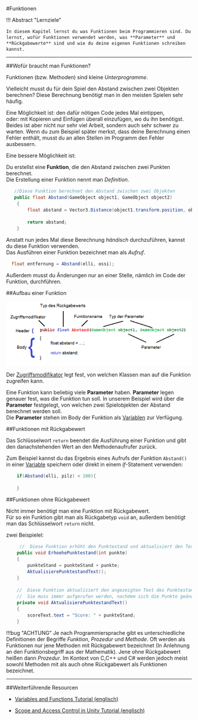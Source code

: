 #Funktionen

!!! Abstract "Lernziele"

    In diesem Kapitel lernst du was Funktionen beim Programmieren sind. Du lernst, wofür Funktionen verwendet werden, was **Parameter** und **Rückgabewerte** sind und wie du deine eigenen Funktionen schreiben kannst.
-----

<!--!!! Abstract "Hinweis"
    In der Objektorientierten Programmierung wird statt Funktion auch oft der Begriff Methode verwendet.-->
<!-- ----- -->

##Wofür braucht man Funktionen?

Funktionen (bzw. Methoden) sind kleine *Unterprogramme*.


Vielleicht musst du für dein Spiel den Abstand zwischen zwei Objekten berechnen? Diese Berechnung benötigt man in den meisten Spielen sehr häufig.

Eine Möglichkeit ist: den dafür nötigen Code jedes Mal eintippen,  
oder: mit Kopieren und Einfügen überall einzufügen, wo du ihn benötigst.  
Beides ist aber nicht nur sehr viel Arbeit, sondern auch sehr schwer zu warten. Wenn du zum Beispiel später merkst, dass deine Berechnung einen Fehler enthält, musst du an allen Stellen im Programm den Fehler ausbessern.

Eine bessere Möglichkeit ist:

Du erstellst eine **Funktion**, die den Abstand zwischen zwei Punkten berechnet.  
Die Erstellung einer Funktion nennt man *Definition*.

```csharp
   //Diese Funktion berechnet den Abstand zwischen zwei Objekten
   public float Abstand(GameObject object1, GameObject object2)
    {
        float abstand = Vector3.Distance(object1.transform.position, object2.transform.position);

        return abstand;
    }
```

Anstatt nun jedes Mal diese Berechnung *händisch* durchzuführen, kannst du diese Funktion verwenden.  
Das Ausführen einer Funktion bezeichnet man als *Aufruf*.

```csharp
  float entfernung = Abstand(elli, ossi);
```

Außerdem musst du Änderungen nur an einer Stelle, nämlich im Code der Funktion, durchführen.

##Aufbau einer Funktion

![Header](img/funktionsHeader.png)

Der [Zugriffsmodifikator](../0230-accessmodifiers/0230-accessmodifiers.md) legt fest, von welchen Klassen man auf die Funktion zugreifen kann.

Eine Funktion kann beliebig viele **Parameter** haben. **Parameter** legen genauer fest, was die Funktion tun soll. In unserem Beispiel wird über die **Parameter** festgelegt, von welchen zwei Spielobjekten der Abstand berechnet werden soll.  
Die **Parameter** stehen im Body der Funktion als [Variablen](../0150-variables/0150-variables.md) zur Verfügung.

##Funktionen mit Rückgabewert

Das Schlüsselwort ```return``` beendet die Ausführung einer Funktion und gibt den danachstehenden Wert an den Methodenaufrufer zurück.

Zum Beispiel kannst du das Ergebnis eines Aufrufs der Funktion ```Abstand()``` in einer [Variable](../0150-variables/0150-variables.md) speichern oder direkt in einem *if*-Statement verwenden:

```csharp
	if(Abstand(elli, pilz) < 100){
	
	}
```


##Funktionen ohne Rückgabewert

Nicht immer benötigt man eine Funktion mit Rückgabewert.  
Für so ein Funktion gibt man als Rückgabetyp ```void``` an, außerdem benötigt man das Schlüsselwort ```return``` nicht.

zwei Beispielel:
```csharp
	 //  Diese Funktion erhöht den Punktestand und aktualisiert den Text des Punktestands.
    public void ErhoehePunktestand(int punkte)
    {
        punkteStand = punkteStand + punkte;
        AktualisierePunktestandText();
    }
	
	//  Diese Funktion aktualisiert den angezeigten Text des Punktestands. 
    //  Sie muss immer aufgerufen werden, nachdem sich die Punkte geändert haben.
    private void AktualisierePunktestandText()
    {
        scoreText.text = "Score: " + punkteStand;
    }

```


!!!bug "ACHTUNG"
    Je nach Programmiersprache gibt es unterschiedliche Definitionen der Begriffe *Funktion*, *Prozedur* und *Methode*.
    Oft werden als Funktionen nur jene Methoden mit Rückgabewert bezeichnet (In Anlehnung an den Funktionsbegriff aus der Mathematik). Jene ohne Rückgabewert heißen dann *Prozedur*.
    Im Kontext von C,C++ und C# werden jedoch meist sowohl Methoden mit als auch ohne Rückgabewert als Funktionen bezeichnet.

-----

##Weiterführende Resourcen

* [Variables and Functions Tutorial (englisch)](https://unity3d.com/learn/tutorials/topics/scripting/variables-and-functions)

* [Scope and Access Control in Unity Tutorial  (englisch)](https://unity3d.com/learn/tutorials/topics/scripting/scope-and-access-modifiers)
